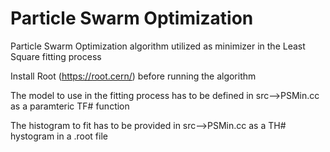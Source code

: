# Particle Swarm Optimization 
Particle Swarm Optimization algorithm utilized as minimizer in the Least Square fitting process

Install Root (https://root.cern/) before running the algorithm

The model to use in the fitting process has to be defined in src-->PSMin.cc as a paramteric TF# function

The histogram to fit has to be provided in src-->PSMin.cc as a TH# hystogram in a .root file
